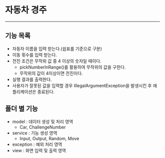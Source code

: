 # 자동차 경주
***

## 기능 목록

* 자동차 이름을 입력 받는다.(쉽표를 기준으로 구분)
* 이동 횟수를 입력 받는다.
* 전진 조건은 무작위 값 중 4 이상의 숫자일 때이다.
    * pickNumberInRange()를 활용하여 무작위의 값을 구한다.
    * 무작위의 값이 4이상이면 전진이다.
* 실행 결과를 출력한다.
* 사용자가 잘못된 값을 입력할 경우 IllegalArgumentException을 발생시킨 후 애플리케이션은 종료된다.

## 폴더 별 기능
* model : 데이터 생성 및 처리 영역
  * Car, ChallengeNumber
* service : 기능 생성 영역
  * Input, Output, Random, Move 
* exception : 예외 처리 영역 
* view : 화면 입력 및 출력 영역
